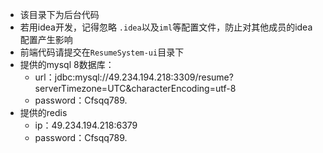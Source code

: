 - 该目录下为后台代码
- 若用idea开发，记得忽略 `.idea`以及`iml`等配置文件，防止对其他成员的idea配置产生影响
- 前端代码请提交在`ResumeSystem-ui`目录下
- 提供的mysql 8数据库：
    - url：jdbc:mysql://49.234.194.218:3309/resume?serverTimezone=UTC&characterEncoding=utf-8
    - password：Cfsqq789.
- 提供的redis
    - ip：49.234.194.218:6379
    - password：Cfsqq789.
